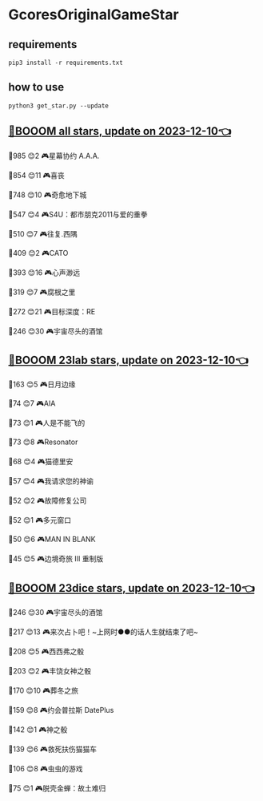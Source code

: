 # GcoresOriginalGameStar

## requirements
```
pip3 install -r requirements.txt
```

## how to use
```
python3 get_star.py --update
```

## [🔗BOOOM all stars, update on 2023-12-10👈](https://raw.githack.com/sichaozhang1112/GcoresOriginalGameStar/main/all.html) 
🌟985 😊2   🎮星幕协约 A.A.A.        

🌟854 😊11  🎮喜丧                 

🌟748 😊10  🎮奇愈地下城              

🌟547 😊4   🎮S4U：都市朋克2011与爱的重拳  

🌟510 😊7   🎮往复.西隅              

🌟409 😊2   🎮CATO               

🌟393 😊16  🎮心声渺远               

🌟319 😊7   🎮腐根之里               

🌟272 😊21  🎮目标深度：RE            

🌟246 😊30  🎮宇宙尽头的酒馆            

## [🔗BOOOM 23lab stars, update on 2023-12-10👈](https://raw.githack.com/sichaozhang1112/GcoresOriginalGameStar/main/23lab.html) 
🌟163 😊5   🎮日月边缘               

🌟74  😊7   🎮AIA                

🌟73  😊1   🎮人是不能飞的             

🌟73  😊8   🎮Resonator          

🌟68  😊4   🎮猫德里安               

🌟57  😊4   🎮我请求您的神谕            

🌟52  😊2   🎮故障修复公司             

🌟52  😊1   🎮多元窗口               

🌟50  😊6   🎮MAN IN BLANK       

🌟45  😊5   🎮边境奇旅 III 重制版       

## [🔗BOOOM 23dice stars, update on 2023-12-10👈](https://raw.githack.com/sichaozhang1112/GcoresOriginalGameStar/main/23dice.html) 
🌟246 😊30  🎮宇宙尽头的酒馆            

🌟217 😊13  🎮来次占卜吧！~上网时●●的话人生就结束了吧~

🌟208 😊5   🎮西西弗之骰              

🌟203 😊2   🎮丰饶女神之骰             

🌟170 😊10  🎮葬冬之旅               

🌟159 😊8   🎮约会普拉斯 DatePlus     

🌟142 😊1   🎮神之骰                

🌟139 😊6   🎮救死扶伤猫猫车            

🌟106 😊8   🎮虫虫的游戏              

🌟75  😊1   🎮脱壳金蝉：故土难归          

